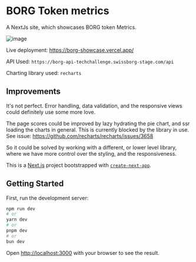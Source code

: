 # BORG Token metrics

A NextJs site, which showcases BORG token Metrics.

![image](https://github.com/numeroflip/borg-showcase/assets/46031874/f811950b-a39b-4587-99e3-137d2bc3d614)


Live deployment: https://borg-showcase.vercel.app/

API Used: `https://borg-api-techchallenge.swissborg-stage.com/api`

Charting library used: `recharts`

## Improvements

It's not perfect. Error handling, data validation, and the responsive views could definitely use some more love.

The page scores could be improved by lazy hydrating the pie chart, and ssr loading the charts in general.
This is currently blocked by the library in use. See issue: https://github.com/recharts/recharts/issues/3658

So it could be solved by working with a different, or lower level library, where we have more control over the styling, and the responsiveness.

This is a [Next.js](https://nextjs.org/) project bootstrapped with [`create-next-app`](https://github.com/vercel/next.js/tree/canary/packages/create-next-app).

## Getting Started

First, run the development server:

```bash
npm run dev
# or
yarn dev
# or
pnpm dev
# or
bun dev
```

Open [http://localhost:3000](http://localhost:3000) with your browser to see the result.
